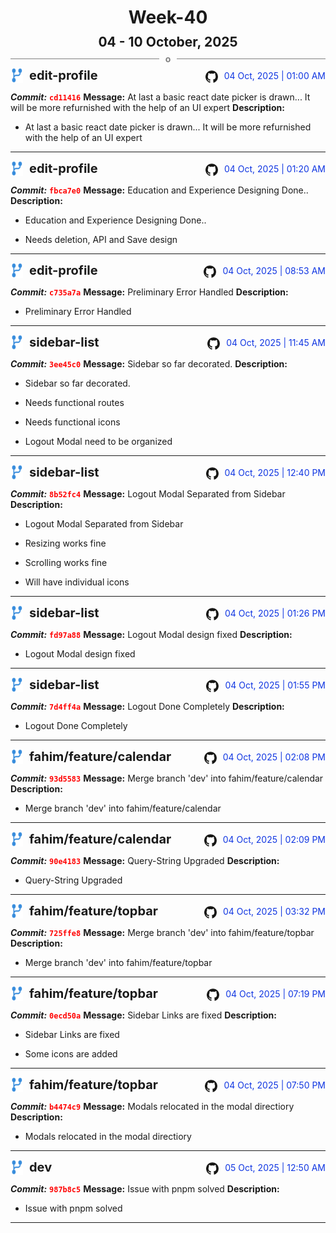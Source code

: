 <h1 style="text-align:center; margin-bottom:10px">Week-40</h1>
<h2 style="text-align:center; margin:0px">04 - 10 October, 2025</h2>
<div style="display: flex; align-items: center; justify-content: center;">
  <hr style="flex: 1; background-color: gray;" />
  <span style="padding: 0 10px;font-weight:bold; color:gray">o</span>
  <hr style="flex: 1; background-color: gray;" />
</div>

<div style="display: flex; justify-content: space-between; align-items:end;">
  <div style="display:flex">
      <img src="../assets/branch.svg" alt="GitHub Logo"  style="width:20px; margin:0 10px 0 0">
      <h3 style="margin: 0; padding:0; font-weight: bold; font-size:20px;">edit-profile</h3>
  </div>
  <div style="display:flex">
  <img src="../assets/github.svg" alt="GitHub Logo" style="width:20px">
    <span style="color:rgb(16, 54, 226); text-align: right; margin:0 0 0 10px; padding:0px;">04 Oct, 2025 | 01:00 AM</span>
  </div>
</div>

**_Commit:_** <code style="color: red; font-weight: bold;">cd11416</code>
**Message:** At last a basic react date picker is drawn... It will be more refurnished with the help of an  UI expert
**Description:**
- At last a basic react date picker is drawn... It will be more refurnished with the help of an  UI expert
---
<div style="display: flex; justify-content: space-between; align-items:end;">
  <div style="display:flex">
      <img src="../assets/branch.svg" alt="GitHub Logo"  style="width:20px; margin:0 10px 0 0">
      <h3 style="margin: 0; padding:0; font-weight: bold; font-size:20px;">edit-profile</h3>
  </div>
  <div style="display:flex">
  <img src="../assets/github.svg" alt="GitHub Logo" style="width:20px">
    <span style="color:rgb(16, 54, 226); text-align: right; margin:0 0 0 10px; padding:0px;">04 Oct, 2025 | 01:20 AM</span>
  </div>
</div>

**_Commit:_** <code style="color: red; font-weight: bold;">fbca7e0</code>
**Message:** Education and Experience Designing Done..
**Description:**
- Education and Experience Designing Done..

- Needs deletion, API and Save design
---
<div style="display: flex; justify-content: space-between; align-items:end;">
  <div style="display:flex">
      <img src="../assets/branch.svg" alt="GitHub Logo"  style="width:20px; margin:0 10px 0 0">
      <h3 style="margin: 0; padding:0; font-weight: bold; font-size:20px;">edit-profile</h3>
  </div>
  <div style="display:flex">
  <img src="../assets/github.svg" alt="GitHub Logo" style="width:20px">
    <span style="color:rgb(16, 54, 226); text-align: right; margin:0 0 0 10px; padding:0px;">04 Oct, 2025 | 08:53 AM</span>
  </div>
</div>

**_Commit:_** <code style="color: red; font-weight: bold;">c735a7a</code>
**Message:** Preliminary Error Handled
**Description:**
- Preliminary Error Handled
---
<div style="display: flex; justify-content: space-between; align-items:end;">
  <div style="display:flex">
      <img src="../assets/branch.svg" alt="GitHub Logo"  style="width:20px; margin:0 10px 0 0">
      <h3 style="margin: 0; padding:0; font-weight: bold; font-size:20px;">sidebar-list</h3>
  </div>
  <div style="display:flex">
  <img src="../assets/github.svg" alt="GitHub Logo" style="width:20px">
    <span style="color:rgb(16, 54, 226); text-align: right; margin:0 0 0 10px; padding:0px;">04 Oct, 2025 | 11:45 AM</span>
  </div>
</div>

**_Commit:_** <code style="color: red; font-weight: bold;">3ee45c0</code>
**Message:** Sidebar so far decorated.
**Description:**
- Sidebar so far decorated.

- Needs functional routes
- Needs functional icons
- Logout Modal need to be organized
---
<div style="display: flex; justify-content: space-between; align-items:end;">
  <div style="display:flex">
      <img src="../assets/branch.svg" alt="GitHub Logo"  style="width:20px; margin:0 10px 0 0">
      <h3 style="margin: 0; padding:0; font-weight: bold; font-size:20px;">sidebar-list</h3>
  </div>
  <div style="display:flex">
  <img src="../assets/github.svg" alt="GitHub Logo" style="width:20px">
    <span style="color:rgb(16, 54, 226); text-align: right; margin:0 0 0 10px; padding:0px;">04 Oct, 2025 | 12:40 PM</span>
  </div>
</div>

**_Commit:_** <code style="color: red; font-weight: bold;">8b52fc4</code>
**Message:** Logout Modal Separated from Sidebar
**Description:**
- Logout Modal Separated from Sidebar

- Resizing works fine
- Scrolling works fine
- Will have individual icons
---
<div style="display: flex; justify-content: space-between; align-items:end;">
  <div style="display:flex">
      <img src="../assets/branch.svg" alt="GitHub Logo"  style="width:20px; margin:0 10px 0 0">
      <h3 style="margin: 0; padding:0; font-weight: bold; font-size:20px;">sidebar-list</h3>
  </div>
  <div style="display:flex">
  <img src="../assets/github.svg" alt="GitHub Logo" style="width:20px">
    <span style="color:rgb(16, 54, 226); text-align: right; margin:0 0 0 10px; padding:0px;">04 Oct, 2025 | 01:26 PM</span>
  </div>
</div>

**_Commit:_** <code style="color: red; font-weight: bold;">fd97a88</code>
**Message:** Logout Modal design fixed
**Description:**
- Logout Modal design fixed
---
<div style="display: flex; justify-content: space-between; align-items:end;">
  <div style="display:flex">
      <img src="../assets/branch.svg" alt="GitHub Logo"  style="width:20px; margin:0 10px 0 0">
      <h3 style="margin: 0; padding:0; font-weight: bold; font-size:20px;">sidebar-list</h3>
  </div>
  <div style="display:flex">
  <img src="../assets/github.svg" alt="GitHub Logo" style="width:20px">
    <span style="color:rgb(16, 54, 226); text-align: right; margin:0 0 0 10px; padding:0px;">04 Oct, 2025 | 01:55 PM</span>
  </div>
</div>

**_Commit:_** <code style="color: red; font-weight: bold;">7d4ff4a</code>
**Message:** Logout Done Completely
**Description:**
- Logout Done Completely
---
<div style="display: flex; justify-content: space-between; align-items:end;">
  <div style="display:flex">
      <img src="../assets/branch.svg" alt="GitHub Logo"  style="width:20px; margin:0 10px 0 0">
      <h3 style="margin: 0; padding:0; font-weight: bold; font-size:20px;">fahim/feature/calendar</h3>
  </div>
  <div style="display:flex">
  <img src="../assets/github.svg" alt="GitHub Logo" style="width:20px">
    <span style="color:rgb(16, 54, 226); text-align: right; margin:0 0 0 10px; padding:0px;">04 Oct, 2025 | 02:08 PM</span>
  </div>
</div>

**_Commit:_** <code style="color: red; font-weight: bold;">93d5583</code>
**Message:** Merge branch 'dev' into fahim/feature/calendar
**Description:**
- Merge branch 'dev' into fahim/feature/calendar
---
<div style="display: flex; justify-content: space-between; align-items:end;">
  <div style="display:flex">
      <img src="../assets/branch.svg" alt="GitHub Logo"  style="width:20px; margin:0 10px 0 0">
      <h3 style="margin: 0; padding:0; font-weight: bold; font-size:20px;">fahim/feature/calendar</h3>
  </div>
  <div style="display:flex">
  <img src="../assets/github.svg" alt="GitHub Logo" style="width:20px">
    <span style="color:rgb(16, 54, 226); text-align: right; margin:0 0 0 10px; padding:0px;">04 Oct, 2025 | 02:09 PM</span>
  </div>
</div>

**_Commit:_** <code style="color: red; font-weight: bold;">90e4183</code>
**Message:** Query-String Upgraded
**Description:**
- Query-String Upgraded
---
<div style="display: flex; justify-content: space-between; align-items:end;">
  <div style="display:flex">
      <img src="../assets/branch.svg" alt="GitHub Logo"  style="width:20px; margin:0 10px 0 0">
      <h3 style="margin: 0; padding:0; font-weight: bold; font-size:20px;">fahim/feature/topbar</h3>
  </div>
  <div style="display:flex">
  <img src="../assets/github.svg" alt="GitHub Logo" style="width:20px">
    <span style="color:rgb(16, 54, 226); text-align: right; margin:0 0 0 10px; padding:0px;">04 Oct, 2025 | 03:32 PM</span>
  </div>
</div>

**_Commit:_** <code style="color: red; font-weight: bold;">725ffe8</code>
**Message:** Merge branch 'dev' into fahim/feature/topbar
**Description:**
- Merge branch 'dev' into fahim/feature/topbar
---
<div style="display: flex; justify-content: space-between; align-items:end;">
  <div style="display:flex">
      <img src="../assets/branch.svg" alt="GitHub Logo"  style="width:20px; margin:0 10px 0 0">
      <h3 style="margin: 0; padding:0; font-weight: bold; font-size:20px;">fahim/feature/topbar</h3>
  </div>
  <div style="display:flex">
  <img src="../assets/github.svg" alt="GitHub Logo" style="width:20px">
    <span style="color:rgb(16, 54, 226); text-align: right; margin:0 0 0 10px; padding:0px;">04 Oct, 2025 | 07:19 PM</span>
  </div>
</div>

**_Commit:_** <code style="color: red; font-weight: bold;">0ecd50a</code>
**Message:** Sidebar Links are fixed
**Description:**
- Sidebar Links are fixed

- Some icons are added
---
<div style="display: flex; justify-content: space-between; align-items:end;">
  <div style="display:flex">
      <img src="../assets/branch.svg" alt="GitHub Logo"  style="width:20px; margin:0 10px 0 0">
      <h3 style="margin: 0; padding:0; font-weight: bold; font-size:20px;">fahim/feature/topbar</h3>
  </div>
  <div style="display:flex">
  <img src="../assets/github.svg" alt="GitHub Logo" style="width:20px">
    <span style="color:rgb(16, 54, 226); text-align: right; margin:0 0 0 10px; padding:0px;">04 Oct, 2025 | 07:50 PM</span>
  </div>
</div>

**_Commit:_** <code style="color: red; font-weight: bold;">b4474c9</code>
**Message:** Modals relocated in the modal directiory
**Description:**
- Modals relocated in the modal directiory
---
<div style="display: flex; justify-content: space-between; align-items:end;">
  <div style="display:flex">
      <img src="../assets/branch.svg" alt="GitHub Logo"  style="width:20px; margin:0 10px 0 0">
      <h3 style="margin: 0; padding:0; font-weight: bold; font-size:20px;">dev</h3>
  </div>
  <div style="display:flex">
  <img src="../assets/github.svg" alt="GitHub Logo" style="width:20px">
    <span style="color:rgb(16, 54, 226); text-align: right; margin:0 0 0 10px; padding:0px;">05 Oct, 2025 | 12:50 AM</span>
  </div>
</div>

**_Commit:_** <code style="color: red; font-weight: bold;">987b8c5</code>
**Message:** Issue with pnpm solved
**Description:**
- Issue with pnpm solved
---
